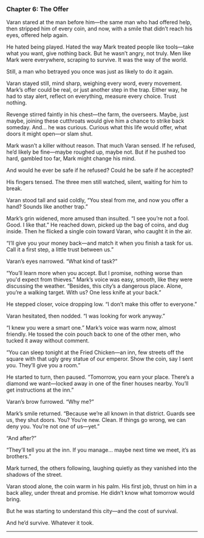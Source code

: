 ### **Chapter 6: The Offer**

Varan stared at the man before him—the same man who had offered help, then stripped him of every coin, and now, with a smile that didn’t reach his eyes, offered help again.

He hated being played. Hated the way Mark treated people like tools—take what you want, give nothing back. But he wasn’t angry, not truly. Men like Mark were everywhere, scraping to survive. It was the way of the world.

Still, a man who betrayed you once was just as likely to do it again.

Varan stayed still, mind sharp, weighing every word, every movement. Mark’s offer could be real, or just another step in the trap. Either way, he had to stay alert, reflect on everything, measure every choice. Trust nothing.

Revenge stirred faintly in his chest—the farm, the overseers. Maybe, just maybe, joining these cutthroats would give him a chance to strike back someday. And... he was curious. Curious what this life would offer, what doors it might open—or slam shut.

Mark wasn’t a killer without reason. That much Varan sensed. If he refused, he’d likely be fine—maybe roughed up, maybe not. But if he pushed too hard, gambled too far, Mark might change his mind.

And would he ever be safe if he refused? Could he be safe if he accepted?

His fingers tensed. The three men still watched, silent, waiting for him to break.

Varan stood tall and said coldly, “You steal from me, and now you offer a hand? Sounds like another trap.”

Mark’s grin widened, more amused than insulted. “I see you’re not a fool. Good. I like that.” He reached down, picked up the bag of coins, and dug inside. Then he flicked a single coin toward Varan, who caught it in the air.

“I’ll give you your money back—and match it when you finish a task for us. Call it a first step, a little trust between us.”

Varan’s eyes narrowed. “What kind of task?”

“You’ll learn more when you accept. But I promise, nothing worse than you'd expect from thieves.” Mark’s voice was easy, smooth, like they were discussing the weather. “Besides, this city’s a dangerous place. Alone, you’re a walking target. With us? One less knife at your back.”

He stepped closer, voice dropping low. “I don’t make this offer to everyone.”

Varan hesitated, then nodded. “I was looking for work anyway.”

“I knew you were a smart one.” Mark’s voice was warm now, almost friendly. He tossed the coin pouch back to one of the other men, who tucked it away without comment.

“You can sleep tonight at the Fried Chicken—an inn, few streets off the square with that ugly grey statue of our emperor. Show the coin, say I sent you. They’ll give you a room.”

He started to turn, then paused. “Tomorrow, you earn your place. There’s a diamond we want—locked away in one of the finer houses nearby. You’ll get instructions at the inn.”

Varan’s brow furrowed. “Why me?”

Mark’s smile returned. “Because we’re all known in that district. Guards see us, they shut doors. You? You’re new. Clean. If things go wrong, we can deny you. You’re not one of us—yet.”

“And after?”

“They’ll tell you at the inn. If you manage... maybe next time we meet, it’s as brothers.”

Mark turned, the others following, laughing quietly as they vanished into the shadows of the street.

Varan stood alone, the coin warm in his palm. His first job, thrust on him in a back alley, under threat and promise. He didn’t know what tomorrow would bring.

But he was starting to understand this city—and the cost of survival.

And he’d survive. Whatever it took.



------
                                                                                                                                                                                                                                                                                                                                                                                                                                                                                                                                                            